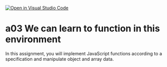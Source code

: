 [![Open in Visual Studio Code](https://classroom.github.com/assets/open-in-vscode-f059dc9a6f8d3a56e377f745f24479a46679e63a5d9fe6f495e02850cd0d8118.svg)](https://classroom.github.com/online_ide?assignment_repo_id=6029771&assignment_repo_type=AssignmentRepo)
# a03 We can learn to function in this environment
In this assignment, you will implement JavaScript functions according to a specification and manipulate object and array data.
